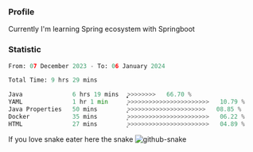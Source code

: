 ### Profile 

Currently I'm learning Spring ecosystem with Springboot

### Statistic
<!--START_SECTION:waka-->

```python
From: 07 December 2023 - To: 06 January 2024

Total Time: 9 hrs 29 mins

Java              6 hrs 19 mins   ͎͎͎͎͎͎͎͎͎͎͎͎͎͎͎͎̝>>>>>>>>   66.70 %
YAML              1 hr 1 min      ͎͎>>>>>>>>>>>>>>>>>>>>>>>   10.79 %
Java Properties   50 mins         ͎͎͕>>>>>>>>>>>>>>>>>>>>>>   08.85 %
Docker            35 mins         ͎̦>>>>>>>>>>>>>>>>>>>>>>>   06.22 %
HTML              27 mins         ͎͕>>>>>>>>>>>>>>>>>>>>>>>   04.89 %
```

<!--END_SECTION:waka-->

If you love snake eater here the snake 
<picture>
  <source media="(prefers-color-scheme: dark)" srcset="https://github.com/pradana4648/pradana4648/blob/c0566a83ca6ea5f2e46bab00e717c4c82b4b5c4c/github-contribution-grid-snake-dark.svg" />
  <source media="(prefers-color-scheme: light)" srcset="https://github.com/pradana4648/pradana4648/blob/c0566a83ca6ea5f2e46bab00e717c4c82b4b5c4c/github-contribution-grid-snake.svg" />
  <img alt="github-snake" src="https://github.com/pradana4648/pradana4648/blob/c0566a83ca6ea5f2e46bab00e717c4c82b4b5c4c/github-contribution-grid-snake.svg" />
</picture>
